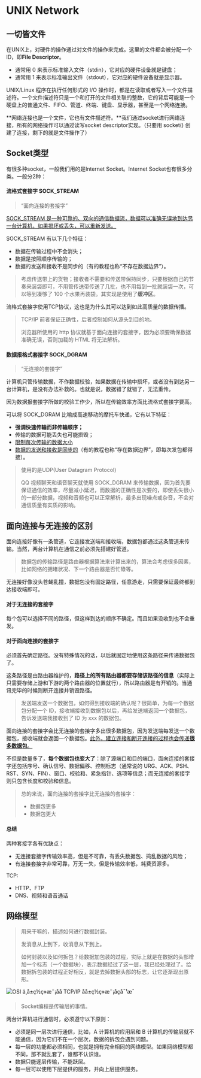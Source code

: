 # UNIX Network

## 一切皆文件

在UNIX上，对硬件的操作通过对文件的操作来完成。这里的文件都会被分配一个ID，即**File Descriptor**。

- 通常用 0 来表示标准输入文件（stdin），它对应的硬件设备就是键盘；
- 通常用 1 来表示标准输出文件（stdout），它对应的硬件设备就是显示器。

UNIX/Linux 程序在执行任何形式的 I/O 操作时，都是在读取或者写入一个文件描述符。一个文件描述符只是一个和打开的文件相关联的整数，它的背后可能是一个硬盘上的普通文件、FIFO、管道、终端、键盘、显示器，甚至是一个网络连接。

**网络连接也是一个文件，它也有文件描述符。**我们通过socket进行网络连接，所有的网络操作可以通过读写socket descriptor实现。（只要用 socket() 创建了连接，剩下的就是文件操作了）

## Socket类型

有很多种socket，一般我们用的是Internet Socket。Internet Socket也有很多分类。一般分2种：

#### 流格式套接字 SOCK_STREAM

> “面向连接的套接字”

<u>SOCK_STREAM 是一种可靠的、双向的通信数据流，数据可以准确无误地到达另一台计算机，如果损坏或丢失，可以重新发送。</u>

SOCK_STREAM 有以下几个特征：

- 数据在传输过程中不会消失；
- 数据是按照顺序传输的；
- 数据的发送和接收不是同步的（有的教程也称“不存在数据边界”）。

> 考虑传送带上的货物；接收者不需要和传送带保持同步，只要根据自己的节奏来装袋即可，不用管传送带传送了几批，也不用每到一批就装袋一次，可以等到凑够了 100 个水果再装袋。其实现是使用了**缓冲区**。

流格式套接字使用TCP协议，这也是为什么其可以达到如此高质量的数据传播。

> TCP/IP 前者保证正确性，后者控制如何从源头到目的地。
>
> 浏览器所使用的 http 协议就基于面向连接的套接字，因为必须要确保数据准确无误，否则加载的 HTML 将无法解析。

#### 数据报格式套接字 SOCK_DGRAM

> “无连接的套接字”

计算机只管传输数据，不作数据校验，如果数据在传输中损坏，或者没有到达另一台计算机，是没有办法补救的。也就是说，数据错了就错了，无法重传。

因为数据报套接字所做的校验工作少，所以在传输效率方面比流格式套接字要高。

可以将 SOCK_DGRAM 比喻成高速移动的摩托车快递，它有以下特征：

- **强调快速传输而非传输顺序；**
- 传输的数据可能丢失也可能损毁；
- <u>限制每次传输的数据大小</u>
- <u>数据的发送和接收是同步的</u>（有的教程也称“存在数据边界”，即每次发包都得接）。

> 使用的是UDP(User Datagram Protocol)
>
> QQ 视频聊天和语音聊天就使用 SOCK_DGRAM 来传输数据，因为首先要保证通信的效率，尽量减小延迟，而数据的正确性是次要的，即使丢失很小的一部分数据，视频和音频也可以正常解析，最多出现噪点或杂音，不会对通信质量有实质的影响。

## 面向连接与无连接的区别

面向连接好像有一条管道，它连接发送端和接收端，数据包都通过这条管道来传输。当然，两台计算机在通信之前必须先搭建好管道。

> 数据包的传输路径是路由器根据算法来计算出来的，算法会考虑很多因素，比如网络的拥堵状况、下一个路由器是否忙碌等。

无连接好像没头苍蝇乱撞，数据包没有固定路径，任意游走，只需要保证最终都到达接收端即可。

#### 对于无连接的套接字

每个包可以选择不同的路径，但这样到达的顺序不确定。而且如果没收到也不会重发。

#### 对于面向连接的套接字

必须首先确定路径。没有特殊情况的话，以后就固定地使用这条路径来传递数据包了。

这条路径是由路由器维护的，**路径上的所有路由器都要存储该路径的信息**（实际上只需要存储上游和下游的两个路由器的位置就行），所以路由器是有开销的。当通讯完毕的时候则断开连接并销毁路径。

> 发送端发送一个数据包，如何得到接收端的确认呢？很简单，为每一个数据包分配一个 ID，接收端接收到数据包以后，再给发送端返回一个数据包，告诉发送端我接收到了 ID 为 xxx 的数据包。

面向连接的套接字会比无连接的套接字多出很多数据包，因为发送端每发送一个数据包，接收端就会返回一个数据包。<u>此外，建立连接和断开连接的过程也会传递**很多数据包**。</u>

不但是数量多了，**每个数据包也变大了**：除了源端口和目的端口，面向连接的套接字还包括序号、确认信号、数据偏移、控制标志（通常说的 URG、ACK、PSH、RST、SYN、FIN）、窗口、校验和、紧急指针、选项等信息；而无连接的套接字则只包含长度和校验和信息。

> 总的来说，面向连接的套接字比无连接的套接字：
>
> - 数据包更多
> - 数据包更大

#### 总结

两种套接字各有优缺点：

- 无连接套接字传输效率高，但是不可靠，有丢失数据包、捣乱数据的风险；
- 有连接套接字非常可靠，万无一失，但是传输效率低，耗费资源多。

TCP:

- HTTP、FTP 
- DNS、视频和语音通话

## 网络模型

> 用来干嘛的，描述如何进行数据封装。
>
> 发消息从上到下，收消息从下到上。
>
> 如何封装以及如何拆包？给数据加包装的过程，实际上就是在数据的头部增加一个标志（一个数据块），表示数据经过了这一层，我已经处理过了。给数据拆包装的过程正好相反，就是去掉数据头部的标志，让它逐渐现出原形。

![OSI ä¸å±ç½ç»æ¨¡åå TCP/IP åå±ç½ç»æ¨¡åçå¯¹æ¯](http://c.biancheng.net/uploads/allimg/190124/1-1Z1241445324H.jpg)

> Socket编程是传输层的事情。

两台计算机进行通信时，必须遵守以下原则：

- 必须是同一层次进行通信，比如，A 计算机的应用层和 B 计算机的传输层就不能通信，因为它们不在一个层次，数据的拆包会遇到问题。
- 每一层的功能都必须相同，也就是拥有完全相同的网络模型。如果网络模型都不同，那不就乱套了，谁都不认识谁。
- 数据只能逐层传输，不能跃层。
- 每一层可以使用下层提供的服务，并向上层提供服务。
